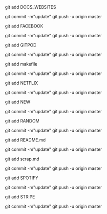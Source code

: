 git add DOCS_WEBSITES

git commit -m"update"
git push -u origin master

git add FACEBOOK

git commit -m"update"
git push -u origin master

git add GITPOD

git commit -m"update"
git push -u origin master

git add makefile

git commit -m"update"
git push -u origin master

git add NETFLIX

git commit -m"update"
git push -u origin master

git add NEW

git commit -m"update"
git push -u origin master

git add RANDOM

git commit -m"update"
git push -u origin master

git add README.md

git commit -m"update"
git push -u origin master

git add scrap.md

git commit -m"update"
git push -u origin master

git add SPOTIFY

git commit -m"update"
git push -u origin master

git add STRIPE

git commit -m"update"
git push -u origin master
